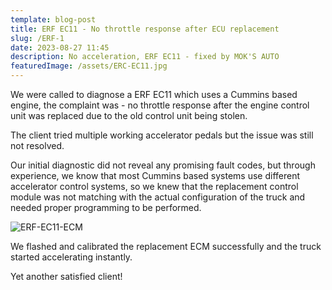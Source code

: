 ```yaml
---
template: blog-post
title: ERF EC11 - No throttle response after ECU replacement
slug: /ERF-1
date: 2023-08-27 11:45
description: No acceleration, ERF EC11 - fixed by MOK'S AUTO
featuredImage: /assets/ERC-EC11.jpg
---
```

We were called to diagnose a ERF EC11 which uses a Cummins based engine, the complaint was - no throttle response after the engine control unit was replaced due to the old control unit being stolen.

The client tried multiple working accelerator pedals but the issue was still not resolved.

Our initial diagnostic did not reveal any promising fault codes, but through experience, we know that most Cummins based systems use different accelerator control systems, so we knew that the replacement control module was not matching with the actual configuration of the truck and needed proper programming to be performed.

![ERF-EC11-ECM](/assets/CUMMINS-ISM-ECM.jpg "ECM")

We flashed and calibrated the replacement ECM successfully and the truck started accelerating instantly.

Yet another satisfied client!